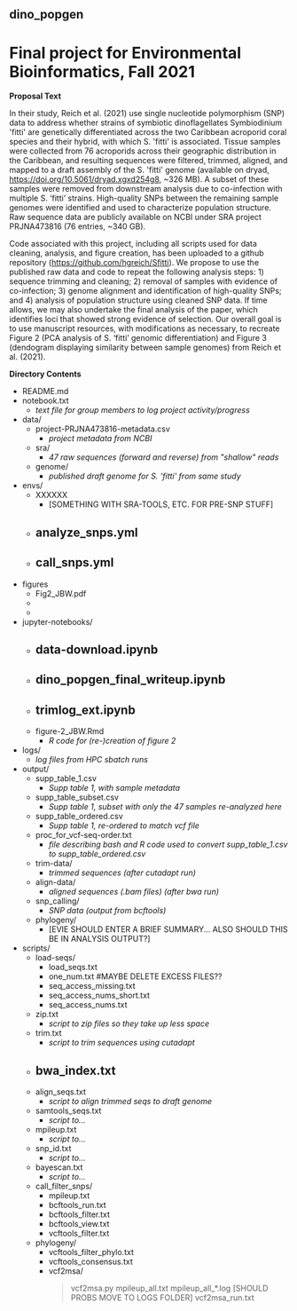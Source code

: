 ## dino_popgen
# **Final project for Environmental Bioinformatics, Fall 2021**

**Proposal Text**

In their study, Reich et al. (2021) use single nucleotide polymorphism (SNP) data to address whether strains of symbiotic dinoflagellates Symbiodinium 'fitti' are genetically differentiated across the two Caribbean acroporid coral species and their hybrid, with which S. 'fitti' is associated. Tissue samples were collected from 76 acroporids across their geographic distribution in the Caribbean, and resulting sequences were filtered, trimmed, aligned, and mapped to a draft assembly of the S. 'fitti' genome (available on dryad, https://doi.org/10.5061/dryad.xgxd254g8, ~326 MB). A subset of these samples were removed from downstream analysis due to co-infection with multiple S. ‘fitti’ strains. High-quality SNPs between the remaining sample genomes were identified and used to characterize population structure. Raw sequence data are publicly available on NCBI under SRA project PRJNA473816 (76 entries, ~340 GB). 

Code associated with this project, including all scripts used for data cleaning, analysis, and figure creation, has been uploaded to a github repository (https://github.com/hgreich/Sfitti). We propose to use the published raw data and code to repeat the following analysis steps: 1) sequence trimming and cleaning; 2) removal of samples with evidence of co-infection; 3) genome alignment and identification of high-quality SNPs; and 4) analysis of population structure using cleaned SNP data. If time allows, we may also undertake the final analysis of the paper, which identifies loci that showed strong evidence of selection. Our overall goal is to use manuscript resources, with modifications as necessary, to recreate Figure 2 (PCA analysis of S. ‘fitti’ genomic differentiation) and Figure 3 (dendogram displaying similarity between sample genomes) from Reich et al. (2021).

**Directory Contents**
 - README.md
 - notebook.txt
   * _text file for group members to log project activity/progress_
 - data/
   * project-PRJNA473816-metadata.csv
     - _project metadata from NCBI_
   * sra/
     - _47 raw sequences (forward and reverse) from "shallow" reads_
   * genome/
     - _published draft genome for _S. 'fitti'_ from same study_
 - envs/
   * XXXXXX
     - [SOMETHING WITH SRA-TOOLS, ETC. FOR PRE-SNP STUFF]
   * analyze_snps.yml
     - 
   * call_snps.yml
     -
 - figures
   * Fig2_JBW.pdf
   * 
   * 
 - jupyter-notebooks/
   * data-download.ipynb
     - 
   * dino_popgen_final_writeup.ipynb
     - 
   * trimlog_ext.ipynb
     -
   * figure-2_JBW.Rmd
     - _R code for (re-)creation of figure 2_
 - logs/
   * _log files from HPC sbatch runs_
 - output/
   * supp_table_1.csv
     - _Supp table 1, with sample metadata_
   * supp_table_subset.csv
     - _Supp table 1, subset with only the 47 samples re-analyzed here_
   * supp_table_ordered.csv
     - _Supp table 1, re-ordered to match vcf file_
   * proc_for_vcf-seq-order.txt
     - _file describing bash and R code used to convert supp_table_1.csv to supp_table_ordered.csv_
   * trim-data/
     - _trimmed sequences (after cutadapt run)_
   * align-data/
     - _aligned sequences (.bam files) (after bwa run)_
   * snp_calling/
     - _SNP data (output from bcftools)_
   * phylogeny/
     - [EVIE SHOULD ENTER A BRIEF SUMMARY... ALSO SHOULD THIS BE IN ANALYSIS OUTPUT?]
 - scripts/
   * load-seqs/
     - load_seqs.txt
     - one_num.txt #MAYBE DELETE EXCESS FILES??
     - seq_access_missing.txt
     - seq_access_nums_short.txt
     - seq_access_nums.txt
   * zip.txt
     - _script to zip files so they take up less space_
   * trim.txt
     - _script to trim sequences using cutadapt_
   * bwa_index.txt
     - 
   * align_seqs.txt
     - _script to align trimmed seqs to draft genome_
   * samtools_seqs.txt
     - _script to..._
   * mpileup.txt
     - _script to..._
   * snp_id.txt
     - _script to..._
   * bayescan.txt
     - _script to..._
   * call_filter_snps/
     - mpileup.txt
     - bcftools_run.txt
     - bcftools_filter.txt
     - bcftools_view.txt
     - vcftools_filter.txt
   * phylogeny/
     - vcftools_filter_phylo.txt
     - vcftools_consensus.txt
     - vcf2msa/
       > vcf2msa.py
       > mpileup_all.txt
       > mpileup_all_*.log [SHOULD PROBS MOVE TO LOGS FOLDER]
       > vcf2msa_run.txt

